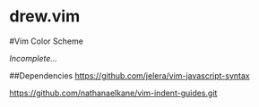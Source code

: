 drew.vim
===================

#Vim Color Scheme

*Incomplete...*

##Dependencies
https://github.com/jelera/vim-javascript-syntax

https://github.com/nathanaelkane/vim-indent-guides.git

